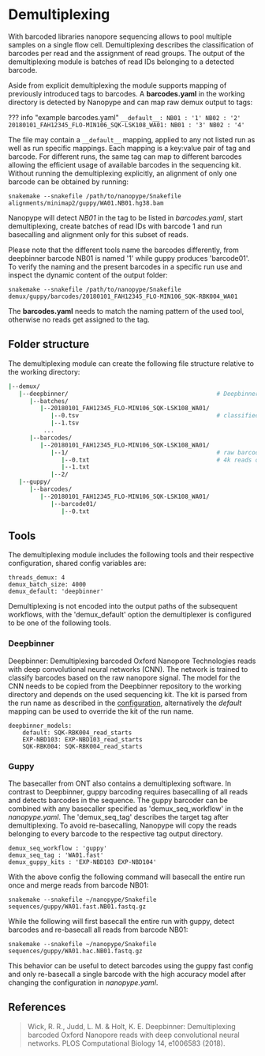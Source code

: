 # Demultiplexing

With barcoded libraries nanopore sequencing allows to pool multiple samples on a single flow cell. Demultiplexing describes the classification of barcodes per read and the assignment of read groups. The output of the demultiplexing module is batches of read IDs belonging to a detected barcode.

Aside from explicit demultiplexing the module supports mapping of previously introduced tags to barcodes. A **barcodes.yaml** in the working directory is detected by Nanopype and can map raw demux output to tags:

??? info "example barcodes.yaml"
    ```
    __default__:
        NB01 : '1'
        NB02 : '2'
    20180101_FAH12345_FLO-MIN106_SQK-LSK108_WA01:
        NB01 : '3'
        NB02 : '4'
    ```

The file may contain a `__default__` mapping, applied to any not listed run as well as run specific mappings. Each mapping is a key:value pair of tag and barcode. For different runs, the same tag can map to different barcodes allowing the efficient usage of available barcodes in the sequencing kit. Without running the demultiplexing explicitly, an alignment of only one barcode can be obtained by running:

```
snakemake --snakefile /path/to/nanopype/Snakefile alignments/minimap2/guppy/WA01.NB01.hg38.bam
```

Nanopype will detect *NB01* in the tag to be listed in *barcodes.yaml*, start demultiplexing, create batches of read IDs with barcode 1 and run basecalling and alignment only for this subset of reads.

Please note that the different tools name the barcodes differently, from deepbinner barcode NB01 is named '1' while guppy produces 'barcode01'. To verify the naming and the present barcodes in a specific run use and inspect the dynamic content of the output folder:

```
snakemake --snakefile /path/to/nanopype/Snakefile demux/guppy/barcodes/20180101_FAH12345_FLO-MIN106_SQK-RBK004_WA01
```

The **barcodes.yaml** needs to match the naming pattern of the used tool, otherwise no reads get assigned to the tag.

## Folder structure

The demultiplexing module can create the following file structure relative to the working directory:

```sh
|--demux/
   |--deepbinner/                                          # Deepbinner neural network
      |--batches/
         |--20180101_FAH12345_FLO-MIN106_SQK-LSK108_WA01/
            |--0.tsv                                       # classified batches
            |--1.tsv
          ...
      |--barcodes/
         |--20180101_FAH12345_FLO-MIN106_SQK-LSK108_WA01/
            |--1/                                          # raw barcode for tag:barcode mapping
               |--0.txt                                    # 4k reads of barcode 1
               |--1.txt
            |--2/
   |--guppy/
      |--barcodes/
         |--20180101_FAH12345_FLO-MIN106_SQK-LSK108_WA01/
            |--barcode01/
               |--0.txt
```

## Tools

The demultiplexing module includes the following tools and their respective configuration, shared config variables are:

```
threads_demux: 4
demux_batch_size: 4000
demux_default: 'deepbinner'
```

Demultiplexing is not encoded into the output paths of the subsequent workflows, with the 'demux_default' option the demultiplexer is configured to be one of the following tools.

### Deepbinner

Deepbinner: Demultiplexing barcoded Oxford Nanopore Technologies reads with deep convolutional neural networks (CNN). The network is trained to classify barcodes based on the raw nanopore signal. The model for the CNN needs to be copied from the Deepbinner repository to the working directory and depends on the used sequencing kit. The kit is parsed from the run name as described in the [configuration](../installation/configuration.md), alternatively the *default* mapping can be used to override the kit of the run name.

```
deepbinner_models:
    default: SQK-RBK004_read_starts
    EXP-NBD103: EXP-NBD103_read_starts
    SQK-RBK004: SQK-RBK004_read_starts
```

### Guppy

The basecaller from ONT also contains a demultiplexing software. In contrast to Deepbinner, guppy barcoding requires basecalling of all reads and detects barcodes in the sequence. The guppy barcoder can be combined with any basecaller specified as 'demux_seq_workflow' in the *nanopype.yaml*. The 'demux_seq_tag' describes the target tag after demultiplexing. To avoid re-basecalling, Nanopype will copy the reads belonging to every barcode to the respective tag output directory.

```
demux_seq_workflow : 'guppy'
demux_seq_tag : 'WA01.fast'
demux_guppy_kits : 'EXP-NBD103 EXP-NBD104'
```

With the above config the following command will basecall the entire run once and merge reads from barcode NB01:

```
snakemake --snakefile ~/nanopype/Snakefile sequences/guppy/WA01.fast.NB01.fastq.gz
```

While the following will first basecall the entire run with guppy, detect barcodes and re-basecall all reads from barcode NB01:

```
snakemake --snakefile ~/nanopype/Snakefile sequences/guppy/WA01.hac.NB01.fastq.gz
```

This behavior can be useful to detect barcodes using the guppy fast config and only re-basecall a single barcode with the high accuracy model after changing the configuration in *nanopype.yaml*.

## References

> Wick, R. R., Judd, L. M. & Holt, K. E. Deepbinner: Demultiplexing barcoded Oxford Nanopore reads with deep convolutional neural networks. PLOS Computational Biology 14, e1006583 (2018).
